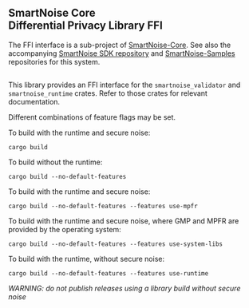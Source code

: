 
## SmartNoise Core <br/> Differential Privacy Library FFI <br/>

The FFI interface is a sub-project of [SmartNoise-Core](https://github.com/opendp/smartnoise-core).
See also the accompanying [SmartNoise SDK repository](https://github.com/opendp/smartnoise-sdk) and [SmartNoise-Samples](https://github.com/opendp/smartnoise-samples) repositories for this system.

##

This library provides an FFI interface for the `smartnoise_validator` and `smartnoise_runtime` crates. Refer to those crates for relevant documentation.  

Different combinations of feature flags may be set.


To build with the runtime and secure noise:

    cargo build

To build without the runtime:

    cargo build --no-default-features

To build with the runtime and secure noise:

    cargo build --no-default-features --features use-mpfr

To build with the runtime and secure noise, where GMP and MPFR are provided by the operating system:

    cargo build --no-default-features --features use-system-libs

To build with the runtime, without secure noise:

    cargo build --no-default-features --features use-runtime

*WARNING: do not publish releases using a library build without secure noise*

